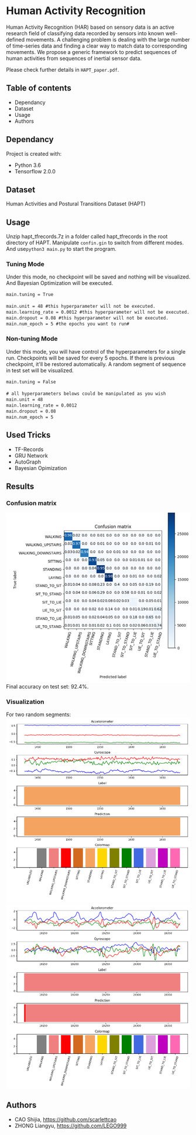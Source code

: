 # Human Activity Recognition
Human Activity Recognition (HAR) based on sensory data is an active research field of classifying data recorded by sensors into known well-defined movements. A challenging problem is dealing with the large number of time-series data and finding a clear way to match data to corresponding movements. We propose a generic framework to predict sequences of human activities from sequences of inertial sensor data. 

Please check further details in ```HAPT_paper.pdf```.
## Table of contents
* Dependancy
* Dataset
* Usage
* Authors

## Dependancy
Project is created with:
- Python 3.6
- Tensorflow 2.0.0

## Dataset
Human Activities and Postural Transitions Dataset (HAPT)

## Usage
Unzip hapt_tfrecords.7z in a folder called hapt_tfrecords in the root directory of HAPT. Manipulate ```confin.gin``` to switch from different modes. And use```python3 main.py``` to start the program.

### Tuning Mode
Under this mode, no checkpoint will be saved and nothing will be visualized. And Bayesian Optimization will be executed.
```
main.tuning = True

main.unit = 48 #this hyperparameter will not be executed.
main.learning_rate = 0.0012 #this hyperparameter will not be executed.
main.dropout = 0.08 #this hyperparameter will not be executed.
main.num_epoch = 5 #the epochs you want to run#
```

### Non-tuning Mode
Under this mode, you will have control of the hyperparameters for a single run. Checkpoints will be saved for every 5 epochs. If there is previous checkpoint, it'll be restored automatically. A random segment of sequence in test set will be visualized.
```
main.tuning = False

# all hyperparameters belows could be manipulated as you wish
main.unit = 48
main.learning_rate = 0.0012
main.dropout = 0.08
main.num_epoch = 5
```
## Used Tricks
* TF-Records
* GRU Network
* AutoGraph
* Bayesian Opimization
## Results
### Confusion matrix
![Conmat](https://github.com/LEGO999/Human-Activaity-Recognition-HAPT/blob/master/ConMat.PNG)  
Final accuracy on test set: 92.4%.
### Visualization
For two random segments:
![visual1](https://github.com/LEGO999/Human-Activaity-Recognition-HAPT/blob/master/visualization/20200211-112221.png)
![visual2](https://github.com/LEGO999/Human-Activaity-Recognition-HAPT/blob/master/visualization/20200210-213757.png)
## Authors
- CAO Shijia, https://github.com/scarlettcao
- ZHONG Liangyu, https://github.com/LEGO999
